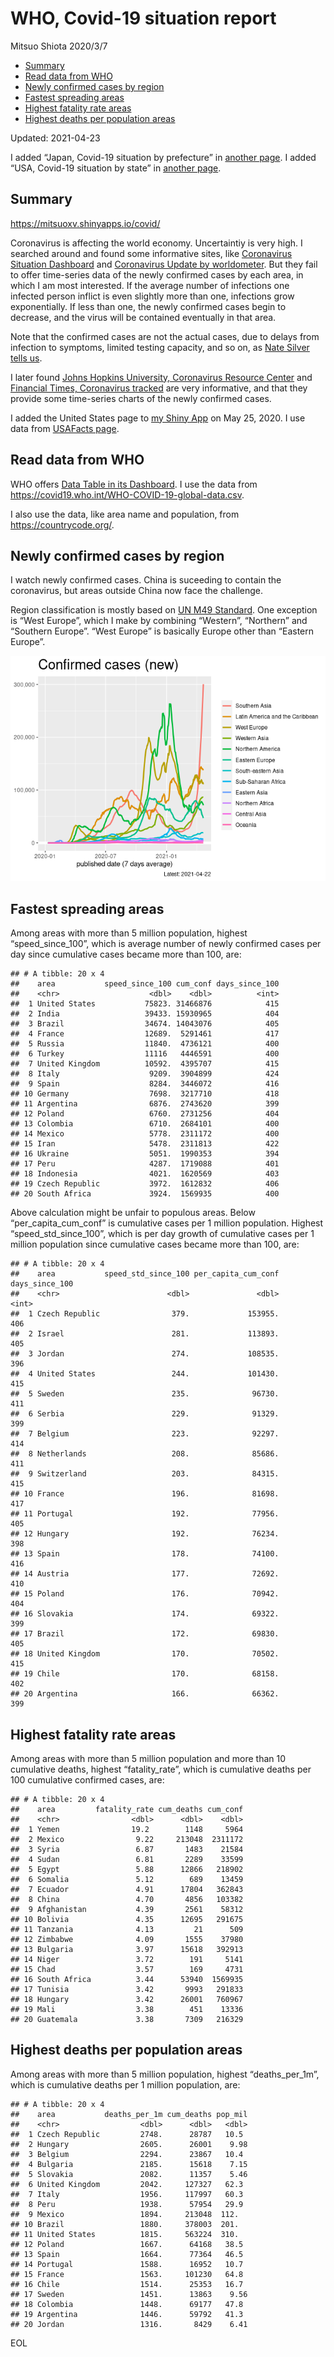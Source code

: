 WHO, Covid-19 situation report
================
Mitsuo Shiota
2020/3/7

-   [Summary](#summary)
-   [Read data from WHO](#read-data-from-who)
-   [Newly confirmed cases by region](#newly-confirmed-cases-by-region)
-   [Fastest spreading areas](#fastest-spreading-areas)
-   [Highest fatality rate areas](#highest-fatality-rate-areas)
-   [Highest deaths per population
    areas](#highest-deaths-per-population-areas)

Updated: 2021-04-23

I added “Japan, Covid-19 situation by prefecture” in [another
page](Japan.md). I added “USA, Covid-19 situation by state” in [another
page](USA.md).

## Summary

<https://mitsuoxv.shinyapps.io/covid/>

Coronavirus is affecting the world economy. Uncertaintiy is very high. I
searched around and found some informative sites, like [Coronavirus
Situation
Dashboard](https://who.maps.arcgis.com/apps/opsdashboard/index.html#/c88e37cfc43b4ed3baf977d77e4a0667)
and [Coronavirus Update by
worldometer](https://www.worldometers.info/coronavirus/). But they fail
to offer time-series data of the newly confirmed cases by each area, in
which I am most interested. If the average number of infections one
infected person inflict is even slightly more than one, infections grow
exponentially. If less than one, the newly confirmed cases begin to
decrease, and the virus will be contained eventually in that area.

Note that the confirmed cases are not the actual cases, due to delays
from infection to symptoms, limited testing capacity, and so on, as
[Nate Silver tells
us](https://fivethirtyeight.com/features/coronavirus-case-counts-are-meaningless/).

I later found [Johns Hopkins University, Coronavirus Resource
Center](https://coronavirus.jhu.edu/) and [Financial Times, Coronavirus
tracked](https://www.ft.com/content/a26fbf7e-48f8-11ea-aeb3-955839e06441)
are very informative, and that they provide some time-series charts of
the newly confirmed cases.

I added the United States page to [my Shiny
App](https://mitsuoxv.shinyapps.io/covid/) on May 25, 2020. I use data
from [USAFacts
page](https://usafacts.org/visualizations/coronavirus-covid-19-spread-map/).

## Read data from WHO

WHO offers [Data Table in its Dashboard](https://covid19.who.int/table).
I use the data from
<https://covid19.who.int/WHO-COVID-19-global-data.csv>.

I also use the data, like area name and population, from
<https://countrycode.org/>.

## Newly confirmed cases by region

I watch newly confirmed cases. China is suceeding to contain the
coronavirus, but areas outside China now face the challenge.

Region classification is mostly based on [UN M49
Standard](https://unstats.un.org/unsd/methodology/m49/). One exception
is “West Europe”, which I make by combining “Western”, “Northern” and
“Southern Europe”. “West Europe” is basically Europe other than “Eastern
Europe”.

![](README_files/figure-gfm/chart-1.png)<!-- -->

## Fastest spreading areas

Among areas with more than 5 million population, highest
“speed\_since\_100”, which is average number of newly confirmed cases
per day since cumulative cases became more than 100, are:

    ## # A tibble: 20 x 4
    ##    area           speed_since_100 cum_conf days_since_100
    ##    <chr>                    <dbl>    <dbl>          <int>
    ##  1 United States           75823. 31466876            415
    ##  2 India                   39433. 15930965            404
    ##  3 Brazil                  34674. 14043076            405
    ##  4 France                  12689.  5291461            417
    ##  5 Russia                  11840.  4736121            400
    ##  6 Turkey                  11116   4446591            400
    ##  7 United Kingdom          10592.  4395707            415
    ##  8 Italy                    9209.  3904899            424
    ##  9 Spain                    8284.  3446072            416
    ## 10 Germany                  7698.  3217710            418
    ## 11 Argentina                6876.  2743620            399
    ## 12 Poland                   6760.  2731256            404
    ## 13 Colombia                 6710.  2684101            400
    ## 14 Mexico                   5778.  2311172            400
    ## 15 Iran                     5478.  2311813            422
    ## 16 Ukraine                  5051.  1990353            394
    ## 17 Peru                     4287.  1719088            401
    ## 18 Indonesia                4021.  1620569            403
    ## 19 Czech Republic           3972.  1612832            406
    ## 20 South Africa             3924.  1569935            400

Above calculation might be unfair to populous areas. Below
“per\_capita\_cum\_conf” is cumulative cases per 1 million population.
Highest “speed\_std\_since\_100”, which is per day growth of cumulative
cases per 1 million population since cumulative cases became more than
100, are:

    ## # A tibble: 20 x 4
    ##    area           speed_std_since_100 per_capita_cum_conf days_since_100
    ##    <chr>                        <dbl>               <dbl>          <int>
    ##  1 Czech Republic                379.             153955.            406
    ##  2 Israel                        281.             113893.            405
    ##  3 Jordan                        274.             108535.            396
    ##  4 United States                 244.             101430.            415
    ##  5 Sweden                        235.              96730.            411
    ##  6 Serbia                        229.              91329.            399
    ##  7 Belgium                       223.              92297.            414
    ##  8 Netherlands                   208.              85686.            411
    ##  9 Switzerland                   203.              84315.            415
    ## 10 France                        196.              81698.            417
    ## 11 Portugal                      192.              77956.            405
    ## 12 Hungary                       192.              76234.            398
    ## 13 Spain                         178.              74100.            416
    ## 14 Austria                       177.              72692.            410
    ## 15 Poland                        176.              70942.            404
    ## 16 Slovakia                      174.              69322.            399
    ## 17 Brazil                        172.              69830.            405
    ## 18 United Kingdom                170.              70502.            415
    ## 19 Chile                         170.              68158.            402
    ## 20 Argentina                     166.              66362.            399

## Highest fatality rate areas

Among areas with more than 5 million population and more than 10
cumulative deaths, highest “fatality\_rate”, which is cumulative deaths
per 100 cumulative confirmed cases, are:

    ## # A tibble: 20 x 4
    ##    area         fatality_rate cum_deaths cum_conf
    ##    <chr>                <dbl>      <dbl>    <dbl>
    ##  1 Yemen                19.2        1148     5964
    ##  2 Mexico                9.22     213048  2311172
    ##  3 Syria                 6.87       1483    21584
    ##  4 Sudan                 6.81       2289    33599
    ##  5 Egypt                 5.88      12866   218902
    ##  6 Somalia               5.12        689    13459
    ##  7 Ecuador               4.91      17804   362843
    ##  8 China                 4.70       4856   103382
    ##  9 Afghanistan           4.39       2561    58312
    ## 10 Bolivia               4.35      12695   291675
    ## 11 Tanzania              4.13         21      509
    ## 12 Zimbabwe              4.09       1555    37980
    ## 13 Bulgaria              3.97      15618   392913
    ## 14 Niger                 3.72        191     5141
    ## 15 Chad                  3.57        169     4731
    ## 16 South Africa          3.44      53940  1569935
    ## 17 Tunisia               3.42       9993   291833
    ## 18 Hungary               3.42      26001   760967
    ## 19 Mali                  3.38        451    13336
    ## 20 Guatemala             3.38       7309   216329

## Highest deaths per population areas

Among areas with more than 5 million population, highest
“deaths\_per\_1m”, which is cumulative deaths per 1 million population,
are:

    ## # A tibble: 20 x 4
    ##    area           deaths_per_1m cum_deaths pop_mil
    ##    <chr>                  <dbl>      <dbl>   <dbl>
    ##  1 Czech Republic         2748.      28787   10.5 
    ##  2 Hungary                2605.      26001    9.98
    ##  3 Belgium                2294.      23867   10.4 
    ##  4 Bulgaria               2185.      15618    7.15
    ##  5 Slovakia               2082.      11357    5.46
    ##  6 United Kingdom         2042.     127327   62.3 
    ##  7 Italy                  1956.     117997   60.3 
    ##  8 Peru                   1938.      57954   29.9 
    ##  9 Mexico                 1894.     213048  112.  
    ## 10 Brazil                 1880.     378003  201.  
    ## 11 United States          1815.     563224  310.  
    ## 12 Poland                 1667.      64168   38.5 
    ## 13 Spain                  1664.      77364   46.5 
    ## 14 Portugal               1588.      16952   10.7 
    ## 15 France                 1563.     101230   64.8 
    ## 16 Chile                  1514.      25353   16.7 
    ## 17 Sweden                 1451.      13863    9.56
    ## 18 Colombia               1448.      69177   47.8 
    ## 19 Argentina              1446.      59792   41.3 
    ## 20 Jordan                 1316.       8429    6.41

EOL
